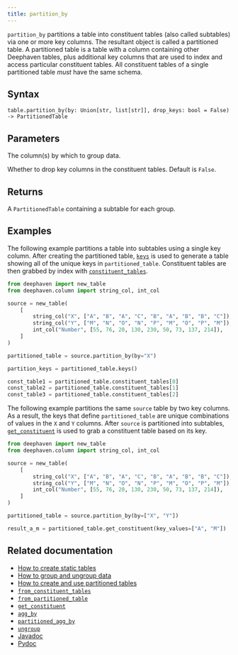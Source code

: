 ```yaml
---
title: partition_by
---
```


`partition_by` partitions a table into constituent tables (also called subtables) via one or more key columns. The resultant object is called a partitioned table. A partitioned table is a table with a column containing other Deephaven tables, plus additional key columns that are used to index and access particular constituent tables. All constituent tables of a single partitioned table _must_ have the same schema.

## Syntax

```
table.partition_by(by: Union[str, list[str]], drop_keys: bool = False) -> PartitionedTable
```

## Parameters

<ParamTable>
<Param name="by" type="Union[str, list[str]]">

The column(s) by which to group data.

</Param>
<Param name="drop_keys" type="bool" optional>

Whether to drop key columns in the constituent tables. Default is `False`.

</Param>
</ParamTable>

## Returns

A `PartitionedTable` containing a subtable for each group.

## Examples

The following example partitions a table into subtables using a single key column. After creating the partitioned table, [`keys`](../partitioned-tables/keys.md) is used to generate a table showing all of the unique keys in `partitioned_table`. Constituent tables are then grabbed by index with [`constituent_tables`](/core/pydoc/code/deephaven.table.html#deephaven.table.PartitionedTable.constituent_tables).

```python order=source,partition_keys,const_table1,const_table2,const_table3
from deephaven import new_table
from deephaven.column import string_col, int_col

source = new_table(
    [
        string_col("X", ["A", "B", "A", "C", "B", "A", "B", "B", "C"]),
        string_col("Y", ["M", "N", "O", "N", "P", "M", "O", "P", "M"]),
        int_col("Number", [55, 76, 20, 130, 230, 50, 73, 137, 214]),
    ]
)

partitioned_table = source.partition_by(by="X")

partition_keys = partitioned_table.keys()

const_table1 = partitioned_table.constituent_tables[0]
const_table2 = partitioned_table.constituent_tables[1]
const_table3 = partitioned_table.constituent_tables[2]
```

The following example partitions the same `source` table by two key columns. As a result, the keys that define `partitioned_table` are unique combinations of values in the `X` and `Y` columns. After `source` is partitioned into subtables, [`get_constituent`](../partitioned-tables/get-constituent.md) is used to grab a constituent table based on its key.

```python order=source,result_a_m
from deephaven import new_table
from deephaven.column import string_col, int_col

source = new_table(
    [
        string_col("X", ["A", "B", "A", "C", "B", "A", "B", "B", "C"]),
        string_col("Y", ["M", "N", "O", "N", "P", "M", "O", "P", "M"]),
        int_col("Number", [55, 76, 20, 130, 230, 50, 73, 137, 214]),
    ]
)

partitioned_table = source.partition_by(by=["X", "Y"])

result_a_m = partitioned_table.get_constituent(key_values=["A", "M"])
```

## Related documentation

- [How to create static tables](../../../how-to-guides/new-and-empty-table.md)
- [How to group and ungroup data](../../../how-to-guides/grouping-data.md)
- [How to create and use partitioned tables](../../../how-to-guides/partitioned-tables.md)
- [`from_constituent_tables`](../partitioned-tables/from-constituent-tables.md)
- [`from_partitioned_table`](../partitioned-tables/from-partitioned-table.md)
- [`get_constituent`](../partitioned-tables/get-constituent.md)
- [`agg_by`](./aggBy.md)
- [`partitioned_agg_by`](./partitionedAggBy.md)
- [`ungroup`](./ungroup.md)
- [Javadoc](https://deephaven.io/core/javadoc/io/deephaven/engine/table/Table.html#partitionBy(java.lang.String...))
- [Pydoc](/core/pydoc/code/deephaven.table.html#deephaven.table.Table.partition_by)
